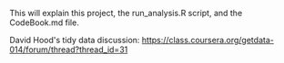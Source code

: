 This will explain this project, the run_analysis.R script, and the CodeBook.md
file.

David Hood's tidy data discussion:
https://class.coursera.org/getdata-014/forum/thread?thread_id=31